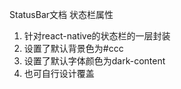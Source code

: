 StatusBar文档
状态栏属性

 1. 针对react-native的状态栏的一层封装
 2. 设置了默认背景色为#ccc
 3. 设置了默认字体颜色为dark-content
 4. 也可自行设计覆盖

